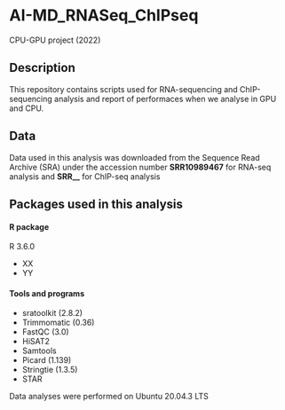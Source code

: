 # AI-MD_RNASeq_ChIPseq
CPU-GPU project (2022)

## Description
This repository contains scripts used for RNA-sequencing and ChIP-sequencing analysis and report of performaces when we analyse in GPU and CPU.

## Data
Data used in this analysis was downloaded from the Sequence Read Archive (SRA) under the accession number **SRR10989467** for RNA-seq analysis and **SRR__** for ChIP-seq analysis

## Packages used in this analysis

#### R package
R 3.6.0
- XX
- YY

#### Tools and programs
- sratoolkit (2.8.2)
- Trimmomatic (0.36)
- FastQC (3.0)
- HiSAT2
- Samtools
- Picard (1.139)
- Stringtie (1.3.5)
- STAR

Data analyses were performed on Ubuntu 20.04.3 LTS

